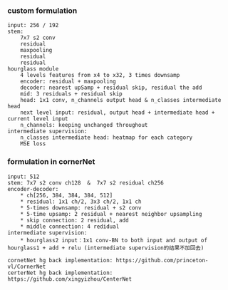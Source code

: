 ### custom formulation
    input: 256 / 192
    stem: 
        7x7 s2 conv
        residual
        maxpooling
        residual
        residual
    hourglass module
        4 levels features from x4 to x32, 3 times downsamp
        encoder: residual + maxpooling
        decoder: nearest upSamp + residual skip, residual the add
        mid: 3 residuals + residual skip
        head: 1x1 conv, n_channels output head & n_classes intermediate head
        next level input: residual, output head + intermediate head + current level input
        n_channels: keeping unchanged throughout
    intermediate supervision:
        n_classes intermediate head: heatmap for each category
        MSE loss


### formulation in cornerNet
    input: 512
    stem: 7x7 s2 conv ch128  &  7x7 s2 residual ch256
    encoder-decoder: 
        * ch[256, 384, 384, 384, 512]
        * residual: 1x1 ch/2, 3x3 ch/2, 1x1 ch
        * 5-times downsamp: residual + s2 conv
        * 5-time upsamp: 2 residual + nearest neighbor upsampling
        * skip connection: 2 residual, add
        * middle connection: 4 redidual
    intermediate supervision:
        * hourglass2 input：1x1 conv-BN to both input and output of hourglass1 + add + relu (intermediate supervision的结果不加回去)

    cornetNet hg back implementation: https://github.com/princeton-vl/CornerNet
    certerNet hg back implementation: https://github.com/xingyizhou/CenterNet
